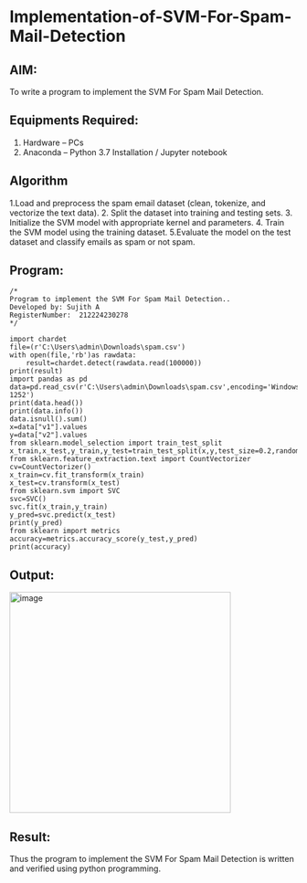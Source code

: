 # Implementation-of-SVM-For-Spam-Mail-Detection

## AIM:
To write a program to implement the SVM For Spam Mail Detection.

## Equipments Required:
1. Hardware – PCs
2. Anaconda – Python 3.7 Installation / Jupyter notebook

## Algorithm
1.Load and preprocess the spam email dataset (clean, tokenize, and vectorize the text data).
2. Split the dataset into training and testing sets.
3. Initialize the SVM model with appropriate kernel and parameters.
4. Train the SVM model using the training dataset.
5.Evaluate the model on the test dataset and classify emails as spam or not spam.  

## Program:
```
/*
Program to implement the SVM For Spam Mail Detection..
Developed by: Sujith A
RegisterNumber:  212224230278
*/

import chardet
file=(r'C:\Users\admin\Downloads\spam.csv')
with open(file,'rb')as rawdata:
    result=chardet.detect(rawdata.read(100000))
print(result)
import pandas as pd
data=pd.read_csv(r'C:\Users\admin\Downloads\spam.csv',encoding='Windows-1252')
print(data.head())
print(data.info())
data.isnull().sum()
x=data["v1"].values
y=data["v2"].values
from sklearn.model_selection import train_test_split
x_train,x_test,y_train,y_test=train_test_split(x,y,test_size=0.2,random_state=0)
from sklearn.feature_extraction.text import CountVectorizer
cv=CountVectorizer()
x_train=cv.fit_transform(x_train)
x_test=cv.transform(x_test)
from sklearn.svm import SVC
svc=SVC()
svc.fit(x_train,y_train)
y_pred=svc.predict(x_test)
print(y_pred)
from sklearn import metrics
accuracy=metrics.accuracy_score(y_test,y_pred)
print(accuracy)
```

## Output:
<img width="387" alt="image" src="https://github.com/user-attachments/assets/61a3591d-ee89-4bf8-9f94-a064c9651c7f" />



## Result:
Thus the program to implement the SVM For Spam Mail Detection is written and verified using python programming.
